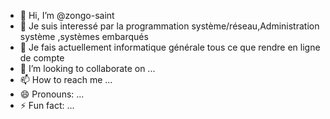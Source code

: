 - 👋 Hi, I’m @zongo-saint
- 👀 Je suis interessé par la programmation système/réseau,Administration système ,systèmes embarqués
- 🌱 Je fais actuellement informatique générale tous ce que rendre en ligne de compte
- 💞️ I’m looking to collaborate on ...
- 📫 How to reach me ...
- 😄 Pronouns: ...
- ⚡ Fun fact: ...

<!---
zongo-saint/zongo-saint is a ✨ special ✨ repository because its `README.md` (this file) appears on your GitHub profile.
You can click the Preview link to take a look at your changes.
--->

